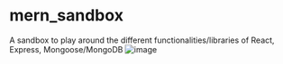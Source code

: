 # mern_sandbox

A sandbox to play around the different functionalities/libraries of React, Express, Mongoose/MongoDB
![image](https://github.com/franzis17/mern_sandbox/assets/63352989/7d7a7457-3aa1-4b31-91b9-d708c84cf6bd)
